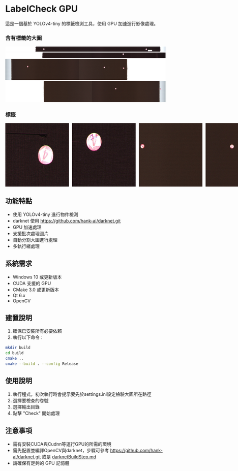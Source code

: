 # LabelCheck GPU

這是一個基於 YOLOv4-tiny 的標籤檢測工具，使用 GPU 加速進行影像處理。

### 含有標籤的大圖
<img src="image/example1.jpg" alt="含有標籤的大圖">
<img src="image/example2.jpg" alt="含有標籤的大圖">
<img src="image/example3.jpg" alt="含有標籤的大圖">
<img src="image/example4.jpg" alt="含有標籤的大圖">


### 標籤
<div style="display: flex; gap: 10px;">
    <img src="image/example1_cut.jpg" alt="標籤" style="width: 200px; height: 200px;">
    <img src="image/example2_cut.jpg" alt="標籤" style="width: 200px; height: 200px;">
    <img src="image/example3_cut.jpg" alt="標籤" style="width: 200px; height: 200px;">
    <img src="image/example4_cut.jpg" alt="標籤" style="width: 200px; height: 200px;">
</div>


## 功能特點

- 使用 YOLOv4-tiny 進行物件檢測
- darknet 使用 https://github.com/hank-ai/darknet.git
- GPU 加速處理
- 支援批次處理圖片
- 自動分割大圖進行處理
- 多執行緒處理


## 系統需求

- Windows 10 或更新版本
- CUDA 支援的 GPU
- CMake 3.0 或更新版本
- Qt 6.x
- OpenCV


## 建置說明

1. 確保已安裝所有必要依賴
2. 執行以下命令：
```bash
mkdir build
cd build
cmake ..
cmake --build . --config Release
```


## 使用說明

1. 執行程式，初次執行時會提示要先於settings.ini設定檢驗大圖所在路徑
2. 選擇要檢查的卷號
3. 選擇輸出目錄
4. 點擊 "Check" 開始處理


## 注意事項

- 需有安裝CUDA與Cudnn等運行GPU的所需的環境
- 需先配置並編譯OpenCV與darknet，步驟可參考 https://github.com/hank-ai/darknet.git 或是 [darknetBuildStep.md](darknetBuildStep.md)
- 請確保有足夠的 GPU 記憶體